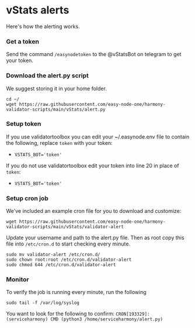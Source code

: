 # vStats alerts
Here's how the alerting works.

### Get a token
Send the command `/easynodetoken` to the @vStatsBot on telegram to get your token.

### Download the alert.py script
We suggest storing it in your home folder.

```
cd ~/
wget https://raw.githubusercontent.com/easy-node-one/harmony-validator-scripts/main/vStats/alert.py
```

### Setup token
If you use validatortoolbox you can edit your ~/.easynode.env file to contain the following, replace `token` with your token:
- `VSTATS_BOT='token'`

If you do not use validatortoolbox edit your token into line 20 in place of `token`:
- `VSTATS_BOT='token'`

### Setup cron job
We've included an example cron file for you to download and customize:

```
wget https://raw.githubusercontent.com/easy-node-one/harmony-validator-scripts/main/vStats/validator-alert
```

Update your username and path to the alert.py file. Then as root copy this file into `/etc/cron.d` to start checking every minute.
```
sudo mv validator-alert /etc/cron.d/
sudo chown root:root /etc/cron.d/validator-alert
sudo chmod 644 /etc/cron.d/validator-alert
```

### Monitor
To verify the job is running every minute, run the following
```
sudo tail -f /var/log/syslog
```

You want to look for the following to confirm:
`CRON[193329]: (serviceharmony) CMD (python3 /home/serviceharmony/alert.py)`